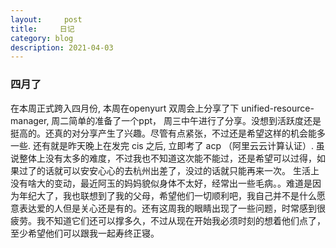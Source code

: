 ```yaml
---
layout:     post
title:     日记
category: blog
description: 2021-04-03
---
```


### 四月了
  在本周正式跨入四月份, 本周在openyurt 双周会上分享了下 unified-resource-manager, 周二简单的准备了一个ppt， 周三中午进行了分享。没想到活跃度还是挺高的。还真的对分享产生了兴趣。尽管有点紧张，不过还是希望这样的机会能多一些. 
  还有就是昨天晚上在发完 cis 之后, 立即考了 acp （阿里云云计算认证）. 虽说整体上没有太多的难度，不过我也不知道这次能不能过，还是希望可以过得，如果过了的话就可以安安心心的去杭州出差了，没过的话就只能再来一次。
  生活上没有啥大的变动，最近阿玉的妈妈貌似身体不太好，经常出一些毛病。。难道是因为年纪大了，我也联想到了我的父母，希望他们一切顺利吧，我自己并不是什么愿意表达爱的人但是关心还是有的。还有这周我的眼睛出现了一些问题，时常感到很疲劳。我不知道它们还可以撑多久，不过从现在开始我必须时刻的想着他们点了，至少希望他们可以跟我一起寿终正寝。
